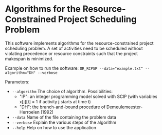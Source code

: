 Algorithms for the Resource-Constrained Project Scheduling Problem
==================================================================
This software implements algorithms for the resource-constrained project scheduling problem. A set of activities need to be scheduled without violating precedence or resource constraints such that the project makespan is minimized.

Example on how to run the software:
`OR_RCPSP --data="example.txt" --algorithm="DH" --verbose`

Parameters:
* `--algorithm`  The choice of algorithm. Possibilities:
  + "IP": an integer programming model solved with SCIP (with variables x[j][t] = 1 if activity j starts at time t)
  + "DH": the branch-and-bound procedure of Demeulemeester-Herroelen (1992)
* `--data`       Name of the file containing the problem data
* `--verbose`        Explain the various steps of the algorithm
* `--help`         Help on how to use the application
